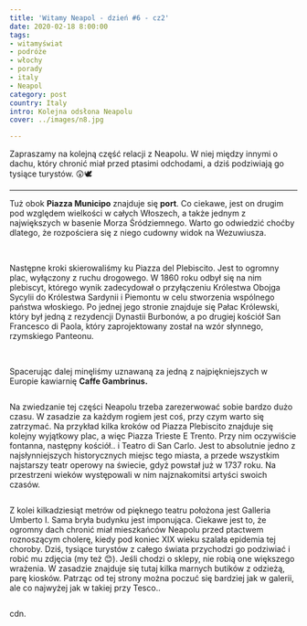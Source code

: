 ```yaml
---
title: 'Witamy Neapol - dzień #6 - cz2'
date: 2020-02-18 8:00:00
tags:
- witamyświat
- podróże 
- włochy
- porady
- italy
- Neapol
category: post
country: Italy
intro: Kolejna odsłona Neapolu
cover: ../images/n8.jpg

---
```

<p>Zapraszamy na kolejną część relacji z Neapolu. W niej między innymi o dachu, który chronić miał przed ptasimi odchodami, a dziś podziwiają go tysiące turystów. 😲🕊</p>

-----

<p>
  Tuż obok <b>Piazza Municipo</b> znajduje się <b>port</b>. Co ciekawe, jest on drugim pod względem wielkości w całych Włoszech, a także jednym z największych w basenie Morza Śródziemnego. Warto go odwiedzić choćby dlatego, że rozpościera się z niego cudowny widok na Wezuwiusza.
</p>

<div class='flex'>
  <img class='box image0' src='../static/posts-images/n801.jpg' alt=''/>
  <img class='box image0' src='../static/posts-images/n802.jpg' alt=''/>
  <img class='box image0' src='../static/posts-images/n803.jpg' alt=''/>
  <img class='box image0' src='../static/posts-images/n805.jpg' alt=''/>
  <img class='box image0' src='../static/posts-images/n804.jpg' alt=''/>
</div>

<p>
  Następne kroki skierowaliśmy ku Piazza del Plebiscito. Jest to ogromny plac, wyłączony z ruchu drogowego. W 1860 roku odbył się na nim plebiscyt, którego wynik zadecydował o przyłączeniu Królestwa Obojga Sycylii do Królestwa Sardynii i Piemontu w celu stworzenia wspólnego państwa włoskiego. Po jednej jego stronie znajduje się Pałac Królewski, który był jedną z rezydencji Dynastii Burbonów, a po drugiej kościół San Francesco di Paola, który zaprojektowany został na wzór słynnego, rzymskiego Panteonu.
</p>

<div class='flex'>
  <img class='box image0' src='../static/posts-images/n806.jpg' alt=''/>
  <img class='box image0' src='../static/posts-images/n807.jpg' alt=''/>
</div>

<p>Spacerując dalej minęliśmy uznawaną za jedną z najpiękniejszych w Europie kawiarnię <b>Caffe Gambrinus.</b></p>

<div class='backImage backImage1'>
  <img src='../static/posts-images/n808.jpg' alt=''/>
</div>

<p>
  Na zwiedzanie tej części Neapolu trzeba zarezerwować sobie bardzo dużo czasu. W zasadzie za każdym rogiem jest coś, przy czym warto się zatrzymać. Na przykład kilka kroków od Piazza Plebiscito znajduje się kolejny wyjątkowy plac, a więc Piazza Trieste E Trento. Przy nim oczywiście fontanna, następny kościół.. i Teatro di San Carlo. Jest to absolutnie jedno z najsłynniejszych historycznych miejsc tego miasta, a przede wszystkim najstarszy teatr operowy na świecie, gdyż powstał już w 1737 roku. Na przestrzeni wieków występowali w nim najznakomitsi artyści swoich czasów.
</p>

<div class='backImage backImage1'>
  <img src='../static/posts-images/n809.jpg' alt=''/>
</div>

<p>
  Z kolei kilkadziesiąt metrów od pięknego teatru położona jest Galleria Umberto I. Sama bryła budynku jest imponująca. Ciekawe jest to, że ogromny dach chronić miał mieszkańców Neapolu przed ptactwem roznoszącym cholerę, kiedy pod koniec XIX wieku szalała epidemia tej choroby. Dziś, tysiące turystów z całego świata przychodzi go podziwiać i robić mu zdjęcia (my też 😊). Jeśli chodzi o sklepy, nie robią one większego wrażenia. W zasadzie znajduje się tutaj kilka marnych butików z odzieżą, parę kiosków. Patrząc od tej strony można poczuć się bardziej jak w galerii, ale co najwyżej jak w takiej przy Tesco..
</p>

<div class='flex'>
  <img class='box image0' src='../static/posts-images/n810.jpg' alt=''/>
  <!-- <img class='box image0' src='../static/posts-images/n811.jpg' alt=''/> -->
</div>

<p>cdn.</p>